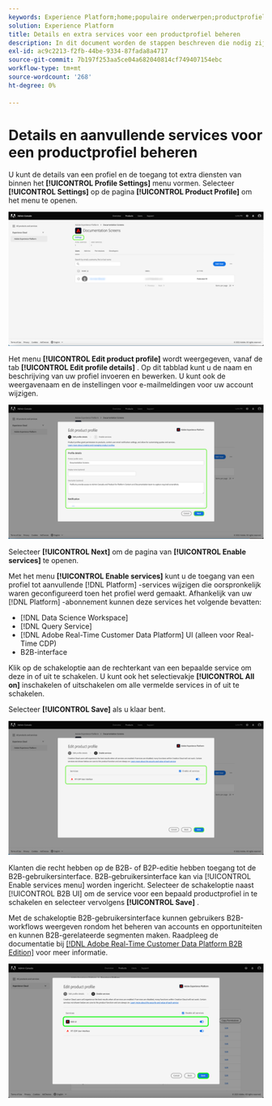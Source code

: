 ```yaml
---
keywords: Experience Platform;home;populaire onderwerpen;productprofiel
solution: Experience Platform
title: Details en extra services voor een productprofiel beheren
description: In dit document worden de stappen beschreven die nodig zijn om details en aanvullende services voor een productprofiel in de Adobe Admin Console te beheren. U kunt de details van een profiel en toegang tot extra diensten van binnen het menu van de Montages van het Profiel vormen.
exl-id: ac9c2213-f2fb-44be-9334-87fada8a4717
source-git-commit: 7b197f253aa5ce04a682040814cf749407154ebc
workflow-type: tm+mt
source-wordcount: '268'
ht-degree: 0%

---
```


# Details en aanvullende services voor een productprofiel beheren

U kunt de details van een profiel en de toegang tot extra diensten van binnen het **[!UICONTROL Profile Settings]** menu vormen. Selecteer **[!UICONTROL Settings]** op de pagina **[!UICONTROL Product Profile]** om het menu te openen.

![ montages ](../images/settings.png)

Het menu **[!UICONTROL Edit product profile]** wordt weergegeven, vanaf de tab **[!UICONTROL Edit profile details]** . Op dit tabblad kunt u de naam en beschrijving van uw profiel invoeren en bewerken. U kunt ook de weergavenaam en de instellingen voor e-mailmeldingen voor uw account wijzigen.

![ geef-product-profiel uit ](../images/edit-product-profile.png)

Selecteer **[!UICONTROL Next]** om de pagina van **[!UICONTROL Enable services]** te openen.

Met het menu **[!UICONTROL Enable services]** kunt u de toegang van een profiel tot aanvullende [!DNL Platform] -services wijzigen die oorspronkelijk waren geconfigureerd toen het profiel werd gemaakt. Afhankelijk van uw [!DNL Platform] -abonnement kunnen deze services het volgende bevatten:

- [!DNL Data Science Workspace]
- [!DNL Query Service]
- [!DNL Adobe Real-Time Customer Data Platform] UI (alleen voor Real-Time CDP)
- B2B-interface

Klik op de schakeloptie aan de rechterkant van een bepaalde service om deze in of uit te schakelen. U kunt ook het selectievakje **[!UICONTROL All on]** inschakelen of uitschakelen om alle vermelde services in of uit te schakelen.

Selecteer **[!UICONTROL Save]** als u klaar bent.

![ toelaten-diensten ](../images/enable-services.png)

Klanten die recht hebben op de B2B- of B2P-editie hebben toegang tot de B2B-gebruikersinterface. B2B-gebruikersinterface kan via [!UICONTROL Enable services menu] worden ingericht. Selecteer de schakeloptie naast [!UICONTROL B2B UI] om de service voor een bepaald productprofiel in te schakelen en selecteer vervolgens **[!UICONTROL Save]** .

Met de schakeloptie B2B-gebruikersinterface kunnen gebruikers B2B-workflows weergeven rondom het beheren van accounts en opportuniteiten en kunnen B2B-gerelateerde segmenten maken. Raadpleeg de documentatie bij [[!DNL Adobe Real-Time Customer Data Platform B2B Edition]](../../rtcdp/b2b-overview.md) voor meer informatie.

![ toe:laten-b2b ](../images/enable-b2b.png)